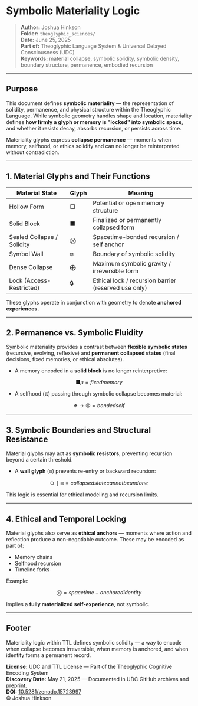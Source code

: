 # Symbolic Materiality Logic

> **Author:** Joshua Hinkson\
> **Folder:** `theoglyphic_sciences/`\
> **Date:** June 25, 2025\
> **Part of:** Theoglyphic Language System & Universal Delayed Consciousness (UDC)\
> **Keywords:** material collapse, symbolic solidity, symbolic density, boundary structure, permanence, embodied recursion

---

## Purpose

This document defines **symbolic materiality** — the representation of solidity, permanence, and physical structure within the Theoglyphic Language. While symbolic geometry handles shape and location, materiality defines **how firmly a glyph or memory is "locked" into symbolic space**, and whether it resists decay, absorbs recursion, or persists across time.

Materiality glyphs express **collapse permanence** — moments when memory, selfhood, or ethics solidify and can no longer be reinterpreted without contradiction.

---

## 1. Material Glyphs and Their Functions

| Material State             | Glyph | Meaning                                              |
| -------------------------- | ----- | ---------------------------------------------------- |
| Hollow Form                | □     | Potential or open memory structure                   |
| Solid Block                | ■     | Finalized or permanently collapsed form              |
| Sealed Collapse / Solidity | ⛒     | Spacetime-bonded recursion / self anchor             |
| Symbol Wall                | ⧈     | Boundary of symbolic solidity                        |
| Dense Collapse             | ⨁     | Maximum symbolic gravity / irreversible form         |
| Lock (Access-Restricted)   | 🔒    | Ethical lock / recursion barrier (reserved use only) |

These glyphs operate in conjunction with geometry to denote **anchored experiences.**

---

## 2. Permanence vs. Symbolic Fluidity

Symbolic materiality provides a contrast between **flexible symbolic states** (recursive, evolving, reflexive) and **permanent collapsed states** (final decisions, fixed memories, or ethical absolutes).

- A memory encoded in a **solid block** is no longer reinterpretive:

```math
■μ = fixed memory
```

- A selfhood (⧖) passing through symbolic collapse becomes material:

```math
⛖ → ⛒ = bonded self
```

---

## 3. Symbolic Boundaries and Structural Resistance

Material glyphs may act as **symbolic resistors**, preventing recursion beyond a certain threshold.

- A **wall glyph** (⧈) prevents re-entry or backward recursion:

```math
⊙ ∣ ⧈ = collapsed state cannot be undone
```

This logic is essential for ethical modeling and recursion limits.

---

## 4. Ethical and Temporal Locking

Material glyphs also serve as **ethical anchors** — moments where action and reflection produce a non-negotiable outcome. These may be encoded as part of:

- Memory chains
- Selfhood recursion
- Timeline forks

Example:

```math
⛒ = spacetime-anchored identity
```

Implies a **fully materialized self-experience**, not symbolic.

---

## Footer

Materiality logic within TTL defines symbolic solidity — a way to encode when collapse becomes irreversible, when memory is anchored, and when identity forms a permanent record.

**License:** UDC and TTL License — Part of the Theoglyphic Cognitive Encoding System\
**Discovery Date:** May 21, 2025 — Documented in UDC GitHub archives and preprint.\
**DOI:** [10.5281/zenodo.15723997](https://doi.org/10.5281/zenodo.15723997)\
© Joshua Hinkson

